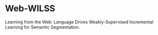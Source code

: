 # Web-WILSS
Learning from the Web: Language Drives Weakly-Supervised Incremental Learning for Semantic Segmentation. 

